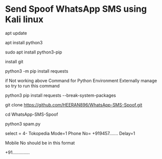 # Send Spoof WhatsApp SMS using Kali linux 

apt update

apt install python3

sudo apt install python3-pip

install git

python3 -m pip install requests

if Not working above Command for Python Environment Externally manage so try to run this command

python3 pip install requests --break-system-packages


git clone https://github.com/HEERAN896/WhatsApp-SMS-Spoof.git

cd WhatsApp-SMS-Spoof

python3 spam.py

select = 4- Tokopedia
Mode=1
Phone No= +919457.......
Delay=1

Mobile No should be in this format

+91..............
